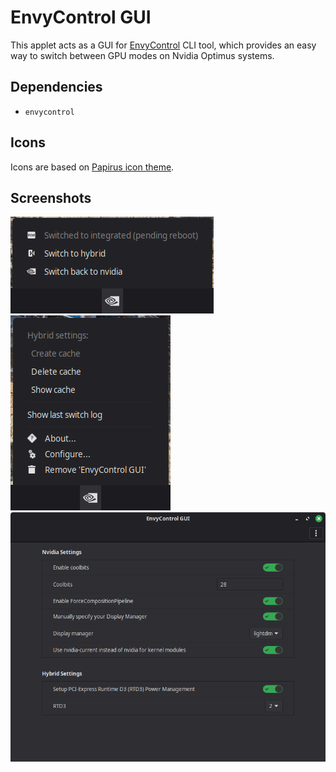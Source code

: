 # EnvyControl GUI

This applet acts as a GUI for [EnvyControl](https://github.com/bayasdev/envycontrol) CLI tool, which provides an easy way
to switch between GPU modes on Nvidia Optimus systems.

## Dependencies

- `envycontrol`

## Icons

Icons are based on [Papirus icon theme](https://github.com/PapirusDevelopmentTeam/papirus-icon-theme).

## Screenshots

![switched](https://raw.githubusercontent.com/linuxmint/cinnamon-spices-applets/refs/heads/master/envycontrol%40zamszowy/switched.png)  
![right-click](https://raw.githubusercontent.com/linuxmint/cinnamon-spices-applets/refs/heads/master/envycontrol%40zamszowy/right-click.png)  
![settings](https://raw.githubusercontent.com/linuxmint/cinnamon-spices-applets/refs/heads/master/envycontrol%40zamszowy/settings.png)  
